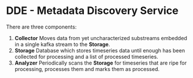 # DDE - Metadata Discovery Service

There are three components:
1. **Collector** Moves data from yet uncharacterized substreams embedded in a single kafka stream to the **Storage**.
2. **Storage** Database which stores timeseries data until enough has been collected for processing and a list of processed timeseries.
3. **Analyzer** Periodically scans the **Storage** for timeseries that are ripe for processing, processes them and marks them as processed.

